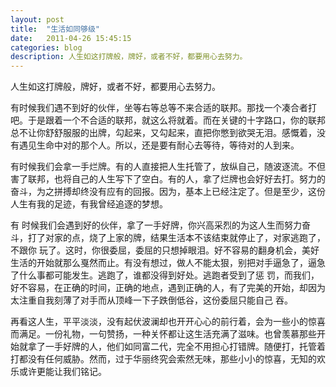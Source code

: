 ```yaml
---
layout: post
title:  "生活如同够级"
date:   2011-04-26 15:45:15
categories: blog
description: 人生如这打牌般，牌好，或者不好，都要用心去努力。
---
```


人生如这打牌般，牌好，或者不好，都要用心去努力。

有时候我们遇不到好的伙伴，坐等右等总等不来合适的联邦。那找一个凑合者打吧。于是跟着一个不合适的联邦，就这么将就着。而在关键的十字路口，你的联邦总不让你舒舒服服的出牌，勾起来，又勾起来，直把你憋到欲哭无泪。感慨着，没有遇见生命中对的那个人。所以，还是要有耐心去等待，等待对的人到来。

有时候我们会拿一手烂牌。有的人直接把人生托管了，放纵自己，随波逐流。不但害了联邦，也将自己的人生写下了空白。有的人，拿了烂牌也会好好去打。努力的奋斗，为之拼搏却终没有应有的回报。因为，基本上已经注定了。但是至少，这份人生有我的足迹，有我曾经追逐的梦想。

有 时候我们会遇到好的伙伴，拿了一手好牌，你兴高采烈的为这人生而努力奋斗，打了对家的点，烧了上家的牌，结果生活本不该结束就停止了，对家逃跑了，不跟你 玩了。这时，你很委屈，委屈的只想掉眼泪。好不容易的翻身机会，美好生活的开始就那么戛然而止。有没有想过，做人不能太狠，别把对手逼急了，逼急了什么事都可能发生。逃跑了，谁都没得到好处。逃跑者受到了惩 罚，而我们，好不容易，在正确的时间，正确的地点，遇到正确的人，有了完美的开始，却因为太注重自我刻薄了对手而从顶峰一下子跌倒低谷，这份委屈只能自己 吞。

再看这人生，平平淡淡，没有起伏波澜却也开开心心的前行着，会为一些小的惊喜而满足。一份礼物，一句赞扬，一种关怀都让这生活充满了滋味。也曾羡慕那些开始就拿了一手好牌的人，他们如同富二代，完全不用担心打错牌。随便打，托管着打都没有任何威胁。然而，过于华丽终究会索然无味，那些小小的惊喜，无知的欢乐或许更能让我们铭记。